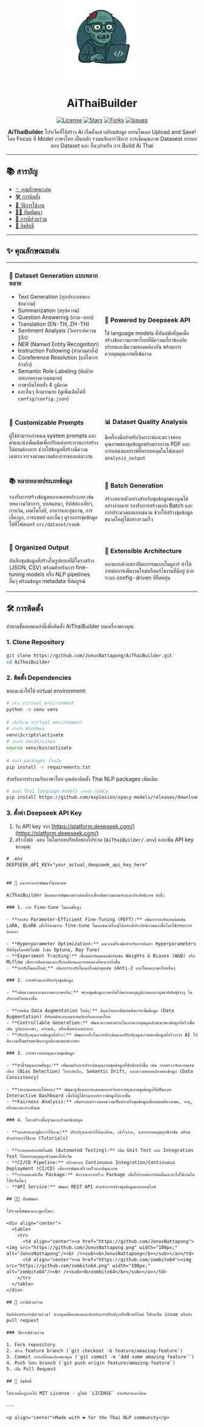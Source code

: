 <p align="center">
  <img src="assets/banner.png" alt="AiThaiBuilder Banner" hight="200" width="200"/>
</p>

<h1 align="center">AiThaiBuilder</h1>
<p align="center"></p>

<p align="center">
  <a href="https://github.com/JonusNattapong/AiThaiBuilder/blob/main/LICENSE"><img src="https://img.shields.io/github/license/JonusNattapong/AiThaiBuilder?color=blue" alt="License"></a>
  <a href="https://github.com/JonusNattapong/AiThaiBuilder/stargazers"><img src="https://img.shields.io/github/stars/JonusNattapong/AiThaiBuilder?color=yellow" alt="Stars"></a>
  <a href="https://github.com/JonusNattapong/AiThaiBuilder/network/members"><img src="https://img.shields.io/github/forks/JonusNattapong/AiThaiBuilder?color=green" alt="Forks"></a>
  <a href="https://github.com/JonusNattapong/AiThaiBuilder/issues"><img src="https://img.shields.io/github/issues/JonusNattapong/AiThaiBuilder?color=red" alt="Issues"></a>
</p>

<p align="center">
  <b>AiThaiBuilder</b>
  โปรเจ็คที่ใช้สร้าง Ai เริ่มตั้งแต่ เตรียมข้อมูล เทรนโมเดล Upload and Save! โดย Focus ที่ Model ภาษาไทย เป็นหลัก รวมหลักการวิธีการ การเช็คคุณภาพ Datasest การทอสอบ Dataset และ อื่นๆสำหรับ การ Build Ai Thai
</p>

---

## 📚 สารบัญ

- [✨ คุณลักษณะเด่น](#-คุณลักษณะเด่น)
- [🛠️ การติดตั้ง](#️-การติดตั้ง)
- [🚀 วิธีการใช้งาน](#-วิธีการใช้งาน)
- [🧑‍💻 ทีมพัฒนา](#-ทีมพัฒนา)
- [🤝 การมีส่วนร่วม](#-การมีส่วนร่วม)
- [📄 ลิขสิทธิ์](#-ลิขสิทธิ์)

---

## ✨ คุณลักษณะเด่น

<table>
  <tr>
    <td width="50%">
      <h3>🔄 Dataset Generation แบบหลากหลาย</h3>
      <ul>
        <li>Text Generation (ทุกประเภทของข้อความ)</li>
        <li>Summarization (สรุปความ)</li>
        <li>Question Answering (ถาม-ตอบ)</li>
        <li>Translation (EN-TH, ZH-TH)</li>
        <li>Sentiment Analysis (วิเคราะห์ความรู้สึก)</li>
        <li>NER (Named Entity Recognition)</li>
        <li>Instruction Following (ทำตามคำสั่ง)</li>
        <li>Coreference Resolution (แก้ไขการอ้างถึง)</li>
        <li>Semantic Role Labeling (ติดป้ายบทบาททางความหมาย)</li>
        <li>ภาษาถิ่นไทยทั้ง 4 ภูมิภาค</li>
        <li>และอื่นๆ อีกมากมาย (ดูเพิ่มเติมได้ที่ <code>config/config.json</code>)</li>
      </ul>
    </td>
    <td width="50%">
      <h3>🤖 Powered by Deepseek API</h3>
      <p>ใช้ language models ที่ทันสมัยที่สุดเพื่อสร้างข้อความภาษาไทยที่มีความเกี่ยวข้องกับบริบทและมีความสอดคล้องกัน พร้อมการควบคุมคุณภาพที่เข้มงวด</p>
    </td>
  </tr>
  <tr>
    <td width="50%">
      <h3>💬 Customizable Prompts</h3>
      <p>ผู้ใช้สามารถกำหนด system prompts และคำแนะนำเพิ่มเติมเพื่อปรับแต่งกระบวนการสร้างได้ตามต้องการ ช่วยให้ข้อมูลที่สร้างมีความเฉพาะเจาะจงตามความต้องการของแต่ละงาน</p>
    </td>
    <td width="50%">
      <h3>📊 Dataset Quality Analysis</h3>
      <p>มีเครื่องมือสำหรับวิเคราะห์และตรวจสอบคุณภาพของชุดข้อมูลพร้อมรายงาน PDF และการแสดงผลกราฟที่ครอบคลุมในโฟลเดอร์ <code>analysis_output</code></p>
    </td>
  </tr>
  <tr>
    <td width="50%">
      <h3>📚 หลากหลายประเภทข้อมูล</h3>
      <p>รองรับการสร้างข้อมูลหลากหลายประเภท เช่น บทความวิชาการ, บทสนทนา, ทิปส์ท่องเที่ยว, การเงิน, เทคโนโลยี, อาหารและสุขภาพ, การเลี้ยงลูก, การแพทย์ และอื่นๆ ดูรายการชุดข้อมูลได้ที่โฟลเดอร์ <code>src/dataset/cook</code></p>
    </td>
    <td width="50%">
      <h3>🔄 Batch Generation</h3>
      <p>สร้างหลายตัวอย่างสำหรับชุดข้อมูลของคุณได้อย่างง่ายดาย รองรับการสร้างแบบ Batch และการประมวลผลแบบขนาน ช่วยให้สร้างชุดข้อมูลขนาดใหญ่ได้อย่างรวดเร็ว</p>
    </td>
  </tr>
  <tr>
    <td width="50%">
      <h3>📁 Organized Output</h3>
      <p>บันทึกชุดข้อมูลที่สร้างในรูปแบบที่มีโครงสร้าง (JSON, CSV) พร้อมสำหรับการ fine-tuning models หรือ NLP pipelines อื่นๆ พร้อมข้อมูล metadata ที่สมบูรณ์</p>
    </td>
    <td width="50%">
      <h3>🧩 Extensible Architecture</h3>
      <p>ออกแบบด้วยสถาปัตยกรรมแบบโมดูลาร์ ทำให้ง่ายต่อการเพิ่มงานใหม่หรือแก้ไขงานที่มีอยู่ ด้วยระบบ config-driven ที่ยืดหยุ่น</p>
    </td>
  </tr>
</table>

## 🛠️ การติดตั้ง

ทำตามขั้นตอนเหล่านี้เพื่อติดตั้ง AiThaiBuilder บนเครื่องของคุณ:

### 1. Clone Repository

```bash
git clone https://github.com/JonusNattapong/AiThaiBuilder.git
cd AiThaiBuilder
```

### 2. ติดตั้ง Dependencies

ขอแนะนำให้ใช้ virtual environment:

```bash
# สร้าง virtual environment
python -m venv venv

# เปิดใช้งาน virtual environment
# สำหรับ Windows
venv\Scripts\activate
# สำหรับ macOS/Linux
source venv/bin/activate

# ติดตั้ง packages ที่จำเป็น
pip install -r requirements.txt
```

สำหรับการทำงานกับภาษาไทย คุณต้องติดตั้ง Thai NLP packages เพิ่มเติม:

```bash
# ติดตั้ง Thai language models สำหรับ spaCy
pip install https://github.com/explosion/spacy-models/releases/download/th_core_news_lg-3.5.0/th_core_news_lg-3.5.0.tar.gz
```

### 3. ตั้งค่า Deepseek API Key

1. รับ API key จาก [https://platform.deepseek.com/](https://platform.deepseek.com/)
2. สร้างไฟล์ `.env` ในไดเรกทอรีหลักของโปรเจค (`AiThaiBuilder/.env`) และเพิ่ม API key ของคุณ:

```env
# .env
DEEPSEEK_API_KEY="your_actual_deepseek_api_key_here"


## 🔮 แนวทางการพัฒนาในอนาคต

AiThaiBuilder มีแผนการพัฒนาอย่างต่อเนื่องเพื่อเพิ่มความสามารถและประสิทธิภาพ ดังนี้:

### 1. การ Fine-tune โมเดลขั้นสูง

- **รองรับ Parameter-Efficient Fine-Tuning (PEFT):** เพิ่มการรองรับเทคนิคเช่น LoRA, QLoRA เพื่อให้สามารถ fine-tune โมเดลขนาดใหญ่ได้อย่างมีประสิทธิภาพมากขึ้นโดยใช้ทรัพยากรน้อยลง

- **Hyperparameter Optimization:** ผนวกเครื่องมือสำหรับการค้นหา Hyperparameters ที่ดีที่สุดโดยอัตโนมัติ (เช่น Optuna, Ray Tune)
- **Experiment Tracking:** เชื่อมต่อกับแพลตฟอร์มเช่น Weights & Biases (W&B) หรือ MLflow เพื่อการติดตามและเปรียบเทียบผลการทดลองที่สะดวกยิ่งขึ้น
- **รองรับโมเดลใหม่:** เพิ่มการรองรับโมเดลใหม่ล่าสุดเช่น sAnti-2 และโมเดลภาษาไทยอื่นๆ

### 2. การสร้างและปรับปรุงชุดข้อมูล

- **เพิ่มความหลากหลายของภาษาถิ่น:** ขยายชุดข้อมูลภาษาถิ่นให้ครอบคลุมภูมิภาคและกลุ่มชาติพันธุ์ต่างๆ ในประเทศไทยมากขึ้น

- **เทคนิค Data Augmentation ใหม่ๆ:** ค้นคว้าและเพิ่มเทคนิคการเพิ่มข้อมูล (Data Augmentation) ที่ทันสมัยและเหมาะสมกับบริบทภาษาไทย
- **Controllable Generation:** พัฒนาความสามารถในการควบคุมคุณลักษณะของข้อมูลที่สร้างขึ้น เช่น รูปแบบภาษา, อารมณ์, หรือเนื้อหาเฉพาะทาง
- **ปรับปรุงคุณภาพข้อมูลที่สร้าง:** พัฒนากลไกในการประเมินและปรับปรุงคุณภาพของข้อมูลที่สร้างจาก AI ให้มีความเป็นธรรมชาติและถูกต้องตามหลักภาษา

### 3. การตรวจสอบคุณภาพชุดข้อมูล

- **ตัวชี้วัดคุณภาพขั้นสูง:** เพิ่มเมตริกการประเมินคุณภาพชุดข้อมูลที่ซับซ้อนยิ่งขึ้น เช่น การตรวจจับความเอนเอียง (Bias Detection) ในระดับลึก, Semantic Drift, และความสอดคล้องของข้อมูล (Data Consistency)

- **รายงานผลแบบโต้ตอบ:** พัฒนารูปแบบการแสดงผลการวิเคราะห์คุณภาพชุดข้อมูลให้เป็นแบบ Interactive Dashboard เพื่อให้ผู้ใช้สามารถสำรวจข้อมูลได้ง่ายขึ้น
- **Fairness Analysis:** เพิ่มระบบตรวจสอบความเป็นธรรมในชุดข้อมูลเพื่อลดอคติทางเพศ, อายุ, หรือสถานะทางสังคม

### 4. โครงสร้างพื้นฐานและส่วนสนับสนุน

- **เอกสารและคู่มือการใช้งาน:** ปรับปรุงเอกสารให้ละเอียด, เข้าใจง่าย, และครอบคลุมทุกฟังก์ชัน พร้อมตัวอย่างการใช้งาน (Tutorials)

- **ระบบทดสอบอัตโนมัติ (Automated Testing):** เพิ่ม Unit Test และ Integration Test ให้ครอบคลุมทุกส่วนของโปรเจ็ค
- **CI/CD Pipeline:** สร้างระบบ Continuous Integration/Continuous Deployment (CI/CD) เพื่อการพัฒนาที่รวดเร็วและมีคุณภาพ
- **การเผยแพร่เป็น Package:** พิจารณาการสร้าง Package เพื่อให้ง่ายต่อการติดตั้งและนำไปใช้งานในโปรเจ็คอื่นๆ
- **API Service:** พัฒนา REST API สำหรับการสร้างชุดข้อมูลแบบออนไลน์

## 🧑‍💻 ทีมพัฒนา

โปรเจคนี้พัฒนาและดูแลโดย:

<div align="center">
  <table>
    <tr>
      <td align="center"><a href="https://github.com/JonusNattapong"><img src="https://github.com/JonusNattapong.png" width="100px;" alt="JonusNattapong"/><br /><sub><b>JonusNattapong</b></sub></a></td>
      <td align="center"><a href="https://github.com/zombitx64"><img src="https://github.com/zombitx64.png" width="100px;" alt="zombitx64"/><br /><sub><b>zombitx64</b></sub></a></td>
    </tr>
  </table>
</div>

## 🤝 การมีส่วนร่วม

ยินดีต้อนรับการมีส่วนร่วม! หากคุณมีข้อเสนอแนะสำหรับการปรับปรุงหรือฟีเจอร์ใหม่ โปรดเปิด issue หรือส่ง pull request

### วิธีการมีส่วนร่วม

1. Fork repository
2. สร้าง feature branch (`git checkout -b feature/amazing-feature`)
3. Commit การเปลี่ยนแปลงของคุณ (`git commit -m 'Add some amazing feature'`)
4. Push ไปยัง branch (`git push origin feature/amazing-feature`)
5. เปิด Pull Request

## 📄 ลิขสิทธิ์

โปรเจคนี้อยู่ภายใต้ MIT License - ดูไฟล์ `LICENSE` สำหรับรายละเอียด

---

<p align="center">Made with ❤️ for the Thai NLP community</p>
